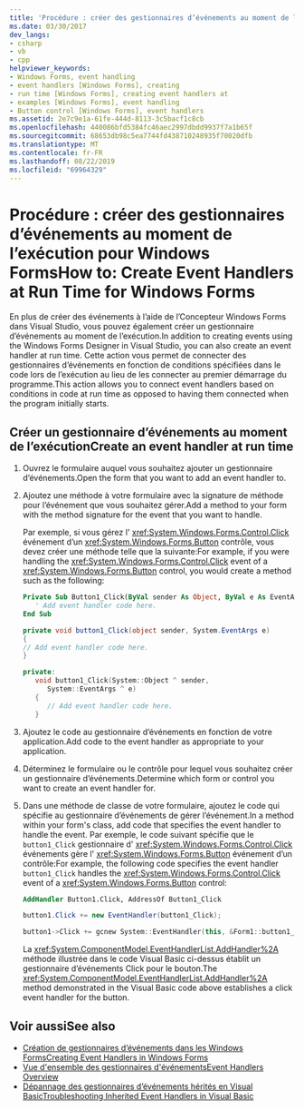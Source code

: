 ```yaml
---
title: 'Procédure : créer des gestionnaires d’événements au moment de l’exécution pour Windows Forms'
ms.date: 03/30/2017
dev_langs:
- csharp
- vb
- cpp
helpviewer_keywords:
- Windows Forms, event handling
- event handlers [Windows Forms], creating
- run time [Windows Forms], creating event handlers at
- examples [Windows Forms], event handling
- Button control [Windows Forms], event handlers
ms.assetid: 2e7c9e1a-61fe-444d-8113-3c5bacf1c8cb
ms.openlocfilehash: 440086bfd5384fc46aec2997dbdd9937f7a1b65f
ms.sourcegitcommit: 68653db98c5ea7744fd438710248935f70020dfb
ms.translationtype: MT
ms.contentlocale: fr-FR
ms.lasthandoff: 08/22/2019
ms.locfileid: "69964329"
---
```

# <a name="how-to-create-event-handlers-at-run-time-for-windows-forms"></a><span data-ttu-id="f3cec-102">Procédure : créer des gestionnaires d’événements au moment de l’exécution pour Windows Forms</span><span class="sxs-lookup"><span data-stu-id="f3cec-102">How to: Create Event Handlers at Run Time for Windows Forms</span></span>

<span data-ttu-id="f3cec-103">En plus de créer des événements à l’aide de l’Concepteur Windows Forms dans Visual Studio, vous pouvez également créer un gestionnaire d’événements au moment de l’exécution.</span><span class="sxs-lookup"><span data-stu-id="f3cec-103">In addition to creating events using the Windows Forms Designer in Visual Studio, you can also create an event handler at run time.</span></span> <span data-ttu-id="f3cec-104">Cette action vous permet de connecter des gestionnaires d’événements en fonction de conditions spécifiées dans le code lors de l’exécution au lieu de les connecter au premier démarrage du programme.</span><span class="sxs-lookup"><span data-stu-id="f3cec-104">This action allows you to connect event handlers based on conditions in code at run time as opposed to having them connected when the program initially starts.</span></span>

## <a name="create-an-event-handler-at-run-time"></a><span data-ttu-id="f3cec-105">Créer un gestionnaire d’événements au moment de l’exécution</span><span class="sxs-lookup"><span data-stu-id="f3cec-105">Create an event handler at run time</span></span>

1. <span data-ttu-id="f3cec-106">Ouvrez le formulaire auquel vous souhaitez ajouter un gestionnaire d’événements.</span><span class="sxs-lookup"><span data-stu-id="f3cec-106">Open the form that you want to add an event handler to.</span></span>

2. <span data-ttu-id="f3cec-107">Ajoutez une méthode à votre formulaire avec la signature de méthode pour l’événement que vous souhaitez gérer.</span><span class="sxs-lookup"><span data-stu-id="f3cec-107">Add a method to your form with the method signature for the event that you want to handle.</span></span>

     <span data-ttu-id="f3cec-108">Par exemple, si vous gérez l' <xref:System.Windows.Forms.Control.Click> événement d’un <xref:System.Windows.Forms.Button> contrôle, vous devez créer une méthode telle que la suivante:</span><span class="sxs-lookup"><span data-stu-id="f3cec-108">For example, if you were handling the <xref:System.Windows.Forms.Control.Click> event of a <xref:System.Windows.Forms.Button> control, you would create a method such as the following:</span></span>

    ```vb
    Private Sub Button1_Click(ByVal sender As Object, ByVal e As EventArgs)
       ' Add event handler code here.
    End Sub
    ```

    ```csharp
    private void button1_Click(object sender, System.EventArgs e)
    {
    // Add event handler code here.
    }
    ```

    ```cpp
    private:
       void button1_Click(System::Object ^ sender,
          System::EventArgs ^ e)
       {
          // Add event handler code here.
       }
    ```

3. <span data-ttu-id="f3cec-109">Ajoutez le code au gestionnaire d’événements en fonction de votre application.</span><span class="sxs-lookup"><span data-stu-id="f3cec-109">Add code to the event handler as appropriate to your application.</span></span>

4. <span data-ttu-id="f3cec-110">Déterminez le formulaire ou le contrôle pour lequel vous souhaitez créer un gestionnaire d’événements.</span><span class="sxs-lookup"><span data-stu-id="f3cec-110">Determine which form or control you want to create an event handler for.</span></span>

5. <span data-ttu-id="f3cec-111">Dans une méthode de classe de votre formulaire, ajoutez le code qui spécifie au gestionnaire d’événements de gérer l’événement.</span><span class="sxs-lookup"><span data-stu-id="f3cec-111">In a method within your form's class, add code that specifies the event handler to handle the event.</span></span> <span data-ttu-id="f3cec-112">Par exemple, le code suivant spécifie que le `button1_Click` gestionnaire d' <xref:System.Windows.Forms.Control.Click> événements gère l' <xref:System.Windows.Forms.Button> événement d’un contrôle:</span><span class="sxs-lookup"><span data-stu-id="f3cec-112">For example, the following code specifies the event handler `button1_Click` handles the <xref:System.Windows.Forms.Control.Click> event of a <xref:System.Windows.Forms.Button> control:</span></span>

    ```vb
    AddHandler Button1.Click, AddressOf Button1_Click
    ```

    ```csharp
    button1.Click += new EventHandler(button1_Click);
    ```

    ```cpp
    button1->Click += gcnew System::EventHandler(this, &Form1::button1_Click);
    ```

     <span data-ttu-id="f3cec-113">La <xref:System.ComponentModel.EventHandlerList.AddHandler%2A> méthode illustrée dans le code Visual Basic ci-dessus établit un gestionnaire d’événements Click pour le bouton.</span><span class="sxs-lookup"><span data-stu-id="f3cec-113">The <xref:System.ComponentModel.EventHandlerList.AddHandler%2A> method demonstrated in the Visual Basic code above establishes a click event handler for the button.</span></span>

## <a name="see-also"></a><span data-ttu-id="f3cec-114">Voir aussi</span><span class="sxs-lookup"><span data-stu-id="f3cec-114">See also</span></span>

- [<span data-ttu-id="f3cec-115">Création de gestionnaires d’événements dans les Windows Forms</span><span class="sxs-lookup"><span data-stu-id="f3cec-115">Creating Event Handlers in Windows Forms</span></span>](creating-event-handlers-in-windows-forms.md)
- [<span data-ttu-id="f3cec-116">Vue d'ensemble des gestionnaires d'événements</span><span class="sxs-lookup"><span data-stu-id="f3cec-116">Event Handlers Overview</span></span>](event-handlers-overview-windows-forms.md)
- [<span data-ttu-id="f3cec-117">Dépannage des gestionnaires d’événements hérités en Visual Basic</span><span class="sxs-lookup"><span data-stu-id="f3cec-117">Troubleshooting Inherited Event Handlers in Visual Basic</span></span>](../../visual-basic/programming-guide/language-features/events/troubleshooting-inherited-event-handlers.md)
